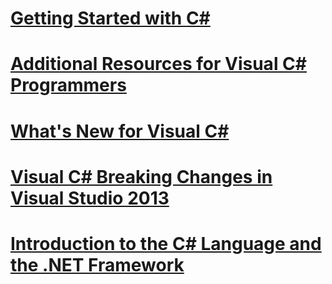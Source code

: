 # [Getting Started with C#](getting-started-with-csharp.md)
# [Additional Resources for Visual C# Programmers](additional-resources.md)
# [What's New for Visual C#](whats-new.md)
# [Visual C# Breaking Changes in Visual Studio 2013](breaking-changes-in-visual-studio-2013.md)
# [Introduction to the C# Language and the .NET Framework](introduction-to-the-csharp-language-and-the-net-framework.md)
